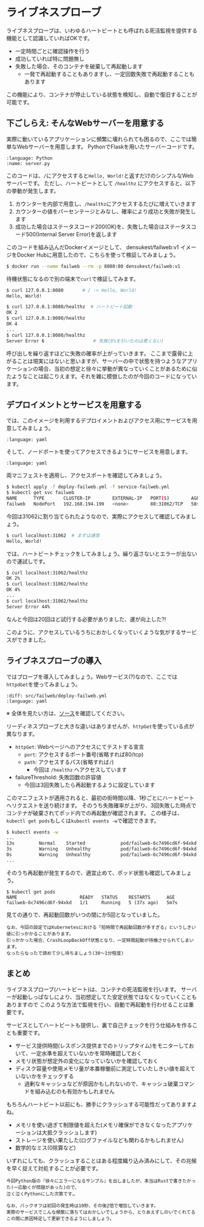 # ライブネスプローブ

ライブネスプローブは、いわゆるハートビートとも呼ばれる死活監視を提供する機能として認識していればOKです。

- 一定時間ごとに確認操作を行う
- 成功していれば特に問題無し
- 失敗した場合、そのコンテナを破棄して再起動します
  - 一発で再起動することもありますし、一定回数失敗で再起動することもあります

この機能により、コンテナが停止している状態を検知し、自動で復旧することが可能です。

## 下ごしらえ: そんなWebサーバーを用意する

実際に動いているアプリケーションに頻繁に壊れられても困るので、ここでは簡単なWebサーバーを用意します。
PythonでFlaskを用いたサーバーコードです。

```{literalinclude} src/failweb/web/server.py
:language: Python
:name: server.py
```

このコードは、`/`にアクセスすると`Hello, World!`と返すだけのシンプルなWebサーバーです。
ただし、ハートビートとして `/healthz` にアクセスすると、以下の挙動が発生します。

1. カウンターを内部で用意し、`/healthz`にアクセスするたびに増えていきます
2. カウンターの値をパーセンテージとみなし、確率により成功と失敗が発生します
3. 成功した場合はステータスコード200(OK)を、失敗した場合はステータスコード500(Internal Server Error)を返します

このコードを組み込んだDockerイメージとして、 densukest/failweb:v1 イメージをDocker Hubに用意したので、こちらを使って検証してみましょう。

```bash
$ docker run --name failweb --rm -p 8080:80 densukest/failweb:v1
```

待機状態になるので別の端末で`curl`で検証してみます。

```bash
$ curl 127.0.0.1:8080       # / -> Hello, World!
Hello, World!

$ curl 127.0.0.1:8080/healthz  # ハートビート起動
OK 2
$ curl 127.0.0.1:8080/healthz
OK 4
...
$ curl 127.0.0.1:8080/healthz
Server Error 6                  # 失敗(6%を引いたのは悪くない)
```

呼び出しを繰り返すほどに失敗の確率が上がっていきます。
ここまで露骨に上がることは現実にはないと思いますが、サーバーの中で状態を持つようなアプリケーションの場合、当初の想定と徐々に挙動が異なっていくことがあるために似たようなことは起こりえます。それを雑に模倣したのが今回のコードになっています。

## デプロイメントとサービスを用意する

では、このイメージを利用するデプロイメントおよびアクセス用にサービスを用意してみましょう。

```{literalinclude} src/failweb/deploy-failweb.yml
:language: yaml
```

そして、ノードポートを使ってアクセスできるようにサービスを用意します。

```{literalinclude} src/failweb/service-failweb.yml
:language: yaml
```

両マニフェストを適用し、アクセスポートを確認してみましょう。

```bash
$ kubectl apply -f deploy-failweb.yml -f service-failweb.yml
$ kubectl get svc failweb
NAME      TYPE       CLUSTER-IP        EXTERNAL-IP   PORT(S)        AGE
failweb   NodePort   192.168.194.199   <none>        80:31062/TCP   58s
```

今回は31062に割り当てられたようなので、実際にアクセスして確認してみましょう。

```bash
$ curl localhost:31062  # まずは通常
Hello, World!
```

では、ハートビートチェックをしてみましょう。繰り返さないとエラーが出ないので運試しです。
```bash
$ curl localhost:31062/healthz
OK 2%
$ curl localhost:31062/healthz
OK 4%
...
$ curl localhost:31062/healthz
Server Error 44%
```

なんと今回は20回ほど試行する必要がありました、運が向上した?!

このように、アクセスしているうちにおかしくなっていくような気がするサービスができました。

## ライブネスプローブの導入

ではプローブを導入してみましょう。Webサービス(?)なので、ここでは`httpdGet`を使ってみましょう。

```{literalinclude} src/failweb/deploy-failweb-lp.yml
:diff: src/failweb/deploy-failweb.yml
:language: yaml
```

※ 全体を見たい方は、[ソース](src/failweb/deploy-failweb-lp.yml)を確認してください。

リーディネスプローブと大きな違いはありませんが、`httpGet`を使っている点が異なります。

- `httpGet`: Webページへのアクセスにてテストする宣言
  - `port`: アクセスするポート番号(省略すれば80/tcp)
  - `path`: アクセスするパス(省略すれば`/`)
    - 今回は `/healthz` へアクセスしています
- failureThreshold: 失敗回数の許容値
  - 今回は3回失敗したら再起動するように設定しています

このマニフェストが適用されると、最初の街時間以降、1秒ごとにハートビートへリクエストを送り続けます。
そのうち失敗確率が上がり、3回失敗した時点でコンテナが破棄されてポッド内での再起動が確認されます。
この様子は、`kubectl get pods`もしくは`kubectl events -w`で確認できます。

```bash
$ kubectl events -w
...
13s         Normal    Started             pod/failweb-6c7496cd6f-94xkd    Started container failweb
3s          Warning   Unhealthy           pod/failweb-6c7496cd6f-94xkd    Liveness probe failed: HTTP probe failed with statuscode: 500
0s          Warning   Unhealthy           pod/failweb-6c7496cd6f-94xkd    Liveness probe failed: HTTP probe failed with statuscode: 500
...
```

そのうち再起動が発生するので、適宜止めて、ポッド状態も確認してみましょう。

```
$ kubectl get pods
NAME                       READY   STATUS    RESTARTS      AGE
failweb-6c7496cd6f-94xkd   1/1     Running   5 (37s ago)   5m7s
```

見ての通りで、再起動回数がいつの間にか5回となっていました。

```{note}
なお、今回の設定ではKubernetesにおける「短時間で再起動回数が多すぎる」というしきい値に引っかかることがあります。
引っかかった場合、CrashLoopBackOff状態となり、一定時間起動が待機させられてしまいます。
なったらなったで諦めて少し待ちましょう(30〜1分程度)
```

## まとめ

ライブネスプローブ(ハートビート)は、コンテナの死活監視を行います。
サーバーが起動しっぱなしにより、当初想定してた安定状態ではなくなっていくこともありますので
このような方法で監視を行い、自動で再起動を行わせることは重要です。

サービスとしてハートビートも提供し、裏で自己チェックを行う仕組みを作ることも重要です。

- サービス提供時間(レスポンス提供までのトリップタイム)をモニターしておいて、一定水準を超えていないかを常時確認しておく
- メモリ状態が想定外の変化になっていないかを確認しておく
- ディスク容量や使用メモリ量が本番稼働前に測定していたしきい値を超えていないかをチェックする
  - 過剰なキャッシュなどが原因かもしれないので、キャッシュ破棄コマンドを組み込むのも有効かもしれません

もちろんハートビート以前にも、勝手にクラッシュする可能性だってありますよね。

- メモリを使い過ぎて制限値を超えた(メモリ確保ができなくなったアプリケーションは大抵クラッシュします)
- ストレージを使い果たした(ログファイルなども関わるかもしれません)
- 数学的なミス(0除算など)

いずれにしても、クラッシュすることはある程度織り込み済みにして、その兆候を早く捉えて対処することが必要です。

```{note}
今回Python版の『徐々にエラーになるサンプル』を出しましたが、本当はRustで書きたかった(一応動くが問題があった)ので、
泣く泣くPythonにした次第です…
```

```{note}
なお、バックオフは初回の発生時は10秒、その後2倍で増加していきます。
実際のサービスでこんな頻繁に落ちてはおかしいでしょうから、とりあえずしのいでくれてるこの間に原因特定して更新できるようにしましょう。
```

